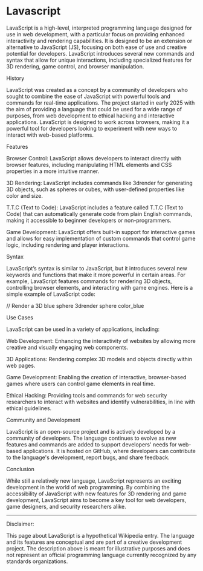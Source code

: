 # Lavascript
LavaScript is a high-level, interpreted programming language designed for use in web development, with a particular focus on providing enhanced interactivity and rendering capabilities. It is designed to be an extension or alternative to JavaScript (JS), focusing on both ease of use and creative potential for developers. LavaScript introduces several new commands and syntax that allow for unique interactions, including specialized features for 3D rendering, game control, and browser manipulation.

History

LavaScript was created as a concept by a community of developers who sought to combine the ease of JavaScript with powerful tools and commands for real-time applications. The project started in early 2025 with the aim of providing a language that could be used for a wide range of purposes, from web development to ethical hacking and interactive applications. LavaScript is designed to work across browsers, making it a powerful tool for developers looking to experiment with new ways to interact with web-based platforms.

Features

Browser Control: LavaScript allows developers to interact directly with browser features, including manipulating HTML elements and CSS properties in a more intuitive manner.

3D Rendering: LavaScript includes commands like 3drender for generating 3D objects, such as spheres or cubes, with user-defined properties like color and size.

T.T.C (Text to Code): LavaScript includes a feature called T.T.C (Text to Code) that can automatically generate code from plain English commands, making it accessible to beginner developers or non-programmers.

Game Development: LavaScript offers built-in support for interactive games and allows for easy implementation of custom commands that control game logic, including rendering and player interactions.


Syntax

LavaScript’s syntax is similar to JavaScript, but it introduces several new keywords and functions that make it more powerful in certain areas. For example, LavaScript features commands for rendering 3D objects, controlling browser elements, and interacting with game engines. Here is a simple example of LavaScript code:

// Render a 3D blue sphere
3drender sphere color_blue

Use Cases

LavaScript can be used in a variety of applications, including:

Web Development: Enhancing the interactivity of websites by allowing more creative and visually engaging web components.

3D Applications: Rendering complex 3D models and objects directly within web pages.

Game Development: Enabling the creation of interactive, browser-based games where users can control game elements in real time.

Ethical Hacking: Providing tools and commands for web security researchers to interact with websites and identify vulnerabilities, in line with ethical guidelines.


Community and Development

LavaScript is an open-source project and is actively developed by a community of developers. The language continues to evolve as new features and commands are added to support developers' needs for web-based applications. It is hosted on GitHub, where developers can contribute to the language's development, report bugs, and share feedback.

Conclusion

While still a relatively new language, LavaScript represents an exciting development in the world of web programming. By combining the accessibility of JavaScript with new features for 3D rendering and game development, LavaScript aims to become a key tool for web developers, game designers, and security researchers alike.


---

Disclaimer:

This page about LavaScript is a hypothetical Wikipedia entry. The language and its features are conceptual and are part of a creative development project. The description above is meant for illustrative purposes and does not represent an official programming language currently recognized by any standards organizations.

